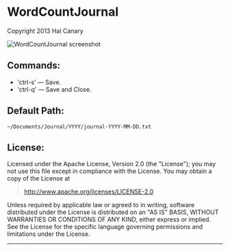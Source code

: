 WordCountJournal
================

Copyright 2013 Hal Canary

![WordCountJournal screenshot](http://halcanary.org/images/WordCountJournal.png)

Commands:
--------

-   'ctrl-s' — Save.
-   'ctrl-q' — Save and Close.

Default Path:
--------

    ~/Documents/Journal/YYYY/journal-YYYY-MM-DD.txt

License:
--------

Licensed under the Apache License, Version 2.0 (the "License"); you may not use this file except in compliance with the License. You may obtain a copy of the License at

> http://www.apache.org/licenses/LICENSE-2.0

Unless required by applicable law or agreed to in writing, software distributed under the License is distributed on an "AS IS" BASIS, WITHOUT WARRANTIES OR CONDITIONS OF ANY KIND, either express or implied. See the License for the specific language governing permissions and limitations under the License.

* * *
